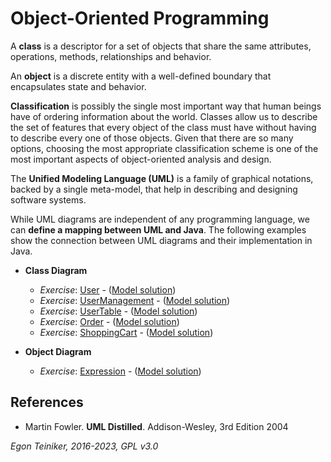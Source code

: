 # Object-Oriented Programming

A **class** is a descriptor for a set of objects that share the same attributes, 
operations, methods, relationships and behavior.

An **object** is a discrete entity with a well-defined boundary that encapsulates 
state and behavior.

**Classification** is possibly the single most important way that human beings have 
of ordering information about the world.
Classes allow us to describe the set of features that every object of the class must 
have without having to describe every one of those objects.
Given that there are so many options, choosing the most appropriate classification 
scheme is one of the most important aspects of object-oriented analysis and design.

The **Unified Modeling Language (UML)** is a family of graphical notations, backed 
by a single meta-model, that help in describing and designing software systems.

While UML diagrams are independent of any programming language, we can 
**define a mapping between UML and Java**.
The following examples show the connection between UML diagrams and their implementation
in Java.

* **Class Diagram**
    * _Exercise_: [User](OOP-User-Exercise) - ([Model solution](OOP-User))
    * _Exercise_: [UserManagement](UML2Java-UserManagement-Exercise) - ([Model solution](UML2Java-UserManagement))
    * _Exercise_: [UserTable](UML2Java-UserTable-Exercise) - ([Model solution](UML2Java-UserTable))
    * _Exercise_: [Order](UML2Java-Order-Exercise) - ([Model solution](UML2Java-Order))
    * _Exercise_: [ShoppingCart](UML2Java-ShoppingCart-Exercise) - ([Model solution](UML2Java-ShoppingCart))

* **Object Diagram** 
    * _Exercise_: [Expression](UML2Java-ObjectDiagram-Expression-Exercise) - ([Model solution](UML2Java-ObjectDiagram-Expression))

## References
* Martin Fowler. **UML Distilled**. Addison-Wesley, 3rd Edition 2004

*Egon Teiniker, 2016-2023, GPL v3.0*
